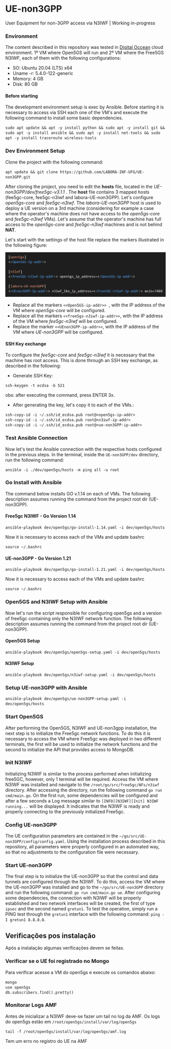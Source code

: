 # UE-non3GPP
User Equipment for non-3GPP access via N3IWF | Working in-progress

### Environment
The content described in this repository was tested in [Digital Occean](https://www.digitalocean.com/) cloud environment. 1º VM where Open5GS will run and 2º VM where the Free5GS N3IWF, each of them with the following configurations:
* SO: Ubuntu 20.04 (LTS) x64
* Uname -r: 5.4.0-122-generic
* Memory: 4 GB
* Disk: 80 GB

#### Before starting
The development environment setup is exec by Ansible. Before starting it is necessary to access via SSH each one of the VM's and execute the following command to install some basic dependencies.
```
sudo apt update && apt -y install python && sudo apt -y install git && sudo apt -y install ansible && sudo apt -y install net-tools && sudo apt -y install traceroute wireless-tools
```

### Dev Environment Setup
Clone the project with the following command:
```
apt update && git clone https://github.com/LABORA-INF-UFG/UE-non3GPP.git 
```

After cloning the project, you need to edit the **hosts** file, located in the _UE-non3GPP/dev/free5gc-v3.1.1_ . The __host__ file contains 3 mapped hosts (fee5gc-core, fee5gc-n3iwf and labora-UE-non3GPP). Let's configure _open5gs-core_ and _fee5gc-n3iwf_. The _labora-UE-non3GPP_ host is used to deploy a UE version on a 3rd machine (considering for example a case where the operator's machine does not have access to the _open5gs-core_ and _fee5gc-n3iwf_ VMs).
Let's assume that the operator's machine has full access to the _open5gs-core_ and _fee5gc-n3iwf_ machines and is not behind **NAT**.

Let's start with the settings of the host file replace the markers illustrated in the following figure:
<p align="center">
    <img src="../../images/ip_open5gs_hosts.png"/> 
</p>

* Replace all the markers ```<<Open5GS-ip-addr>> ```, with the IP address of the VM where _open5gs-core_ will be configured.
* Replace all the markers ```<<free5gs-n3iwf-ip-addr>>```, with the IP address of the VM where _fee5gc-n3iwf_ will be configured.
* Replace the marker ```<<UEnon3GPP-ip-addr>>```, with the IP address of the VM where _UE-non3GPP_ will be configured.

#### SSH Key exchange
To configure the _fee5gc-core_ and _fee5gc-n3iwf_ it is necessary that the machine has root access. This is done through an SSH key exchange, as described in the following:
* Generate SSH Key:
```
ssh-keygen -t ecdsa -b 521
```
obs: after executing the command, press ENTER 3x.

* After generating the key, let's copy it to each of the VMs.:
```
ssh-copy-id -i ~/.ssh/id_ecdsa.pub root@<open5gs-ip-addr>
ssh-copy-id -i ~/.ssh/id_ecdsa.pub root@<n3iwf-ip-addr>
ssh-copy-id -i ~/.ssh/id_ecdsa.pub root@<ue-non3GPP-ip-addr>
```

### Test Ansible Connection
Now let's test the Ansible connection with the respective hosts configured in the previous steps. In the terminal, inside the ```UE-non3GPP/dev``` directory, run the following command:
```
ansible -i ./dev/open5gs/hosts -m ping all -u root
```

### Go Install with Ansible
The command below installs GO v.1.14 on each of VMs. The following description assumes running the command from the project root dir (UE-non3GPP).

#### Free5gc N3IWF - Go Version 1.14
```
ansible-playbook dev/open5gs/go-install-1.14.yaml -i dev/open5gs/hosts
```
Now it is necessary to access each of the VMs and update bashrc
```
source ~/.bashrc
```

#### UE-non3GPP - Go Version 1.21
```
ansible-playbook dev/open5gs/go-install-1.21.yaml -i dev/open5gs/hosts
```
Now it is necessary to access each of the VMs and update bashrc
```
source ~/.bashrc
```

### Open5GS and N3IWF Setup with Ansible
Now let's run the script responsible for configuring open5gs and a version of free5gc containing only the N3IWF network function. The following description assumes running the command from the project root dir (UE-non3GPP).
#### Open5GS Setup
```
ansible-playbook dev/open5gs/open5gs-setup.yaml -i dev/open5gs/hosts 
```
#### N3IWF Setup
```
ansible-playbook dev/open5gs/n3iwf-setup.yaml -i dev/open5gs/hosts
```

### Setup UE-non3GPP with Ansible
```
ansible-playbook dev/open5gs/ue-non3GPP-setup.yaml -i dev/open5gs/hosts
```

### Start Open5GS
After performing the Open5GS, N3IWF and UE-non3gpp installation, the next step is to initialize the Free5gc network functions. To do this it is necessary to access the VM where Free5gc was deployed in two different terminals, the first will be used to initialize the network functions and the second to initialize the API that provides access to MongoDB.

### Init N3IWF
Initializing N3WIF is similar to the process performed when initializing free5GC, however, only 1 terminal will be required. Access the VM where N3IWF was installed and navigate to the ```/root/go/src/free5gc/NFs/n3iwf``` directory. After accessing the directory, run the following command ```go run cmd/main.go```.  On the first run, some dependencies will be configured and after a few seconds a Log message similar to ```[INFO][N3IWF][Init] N3IWF running...``` will be displayed. It indicates that the N3IWF is ready and properly connecting to the previously initialized Free5gc.

### Config UE-non3GPP
The UE configuration parameters are contained in the ```~/go/src/UE-non3GPP/config/config.yaml```. Using the installation process described in this repository, all parameters were properly configured in an automated way, so that no adjustments to the configuration file were necessary.

### Start UE-non3GPP
The final step is to initialize the UE-non3GPP so that the control and data tunnels are configured through the N3IWF. To do this, access the VM where the UE-non3GPP was installed and go to the ```~/go/src/UE-non3GPP``` directory and run the following command: ```go run cmd/main.go ue```. After configuring some dependencies, the connection with N3IWF will be properly established and two network interfaces will be created, the first of type ```ipsec``` and the second named ```gretun1```. To test the operation, simply run a PING test through the ```gretun1``` interface with the following command: ```ping -I gretun1 8.8.8.8```.

## Verificações pos instalação
Após a instalação algumas verificações devem se feitas.

### Verificar se o UE foi registrado no Mongo
Para verificar acesse a VM do open5gs e execute os comandos abaixo:
```
mongo
use open5gs
db.subscribers.find().pretty()
```

### Monitorar Logs AMF
Antes de inicializar a N3IWF deve-se fazer um tail no log da AMF. Os logs do open5gs estão em ```/root/open5gs/install/var/log/open5gs```
```
tail -f /root/open5gs/install/var/log/open5gs/amf.log
```

Tem um erro no registro do UE na AMF

